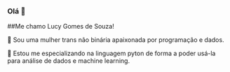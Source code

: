 ### Olá 👋
##Me chamo Lucy Gomes de Souza!

🔭 Sou uma mulher trans não binária apaixonada por programação e dados.

💬 Estou me especializando na linguagem pyton de forma a poder usá-la para análise de dados e machine learning.

